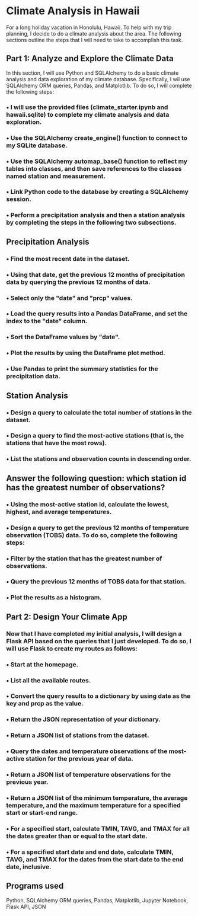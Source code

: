 # ﻿Climate Analysis in Hawaii
For a long holiday vacation in Honolulu, Hawaii. To help with my trip planning, 
I decide to do a climate analysis about the area. The following sections outline the steps that I will need to take to accomplish this task.
 
## Part 1: Analyze and Explore the Climate Data
In this section, I will use Python and SQLAlchemy to do a basic climate analysis and data exploration of my climate database. Specifically, I wil use SQLAlchemy ORM queries, Pandas, and Matplotlib. To do so, I will complete the following steps:
### •	I will use the provided files (climate_starter.ipynb and hawaii.sqlite) to complete my climate analysis and data exploration.
### •	Use the SQLAlchemy create_engine() function to connect to my SQLite database.
### •	Use the SQLAlchemy automap_base() function to reflect my tables into classes, and then save references to the classes named station and measurement.
### •	Link Python code to the database by creating a SQLAlchemy session.
### •	Perform a precipitation analysis and then a station analysis by completing the steps in the following two subsections.
## Precipitation Analysis
### •	Find the most recent date in the dataset.
### •	Using that date, get the previous 12 months of precipitation data by querying the previous 12 months of data.
### •	Select only the "date" and "prcp" values.
### •	Load the query results into a Pandas DataFrame, and set the index to the "date" column.
### •	Sort the DataFrame values by "date".
### •	Plot the results by using the DataFrame plot method.
### •	Use Pandas to print the summary statistics for the precipitation data.
## Station Analysis
### •	Design a query to calculate the total number of stations in the dataset.
### •	Design a query to find the most-active stations (that is, the stations that have the most rows).
### •	List the stations and observation counts in descending order.
## Answer the following question: which station id has the greatest number of observations?
### •	Using the most-active station id, calculate the lowest, highest, and average temperatures.
### •	Design a query to get the previous 12 months of temperature observation (TOBS) data. To do so, complete the following steps:
### •	Filter by the station that has the greatest number of observations.
### •	Query the previous 12 months of TOBS data for that station.
### •	Plot the results as a histogram.
## Part 2: Design Your Climate App
### Now that I have completed my initial analysis, I will design a Flask API based on the queries that I just developed. To do so, I will use Flask to create my routes as follows:
### •	Start at the homepage.
### •	List all the available routes.
### •	Convert the query results to a dictionary by using date as the key and prcp as the value.
### •	Return the JSON representation of your dictionary.
### •	Return a JSON list of stations from the dataset.
### •	Query the dates and temperature observations of the most-active station for the previous year of data.
### •	Return a JSON list of temperature observations for the previous year.
### •	Return a JSON list of the minimum temperature, the average temperature, and the maximum temperature for a specified start or start-end range.
### •	For a specified start, calculate TMIN, TAVG, and TMAX for all the dates greater than or equal to the start date.
### •	For a specified start date and end date, calculate TMIN, TAVG, and TMAX for the dates from the start date to the end date, inclusive.
## Programs used
Python, SQLAlchemy ORM queries, Pandas, Matplotlib, Jupyter Notebook, Flask API, JSON




